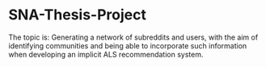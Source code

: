 # SNA-Thesis-Project
The topic is:  Generating a network of subreddits and users, with the aim of identifying communities and being able to incorporate such information when developing an implicit ALS recommendation system.
